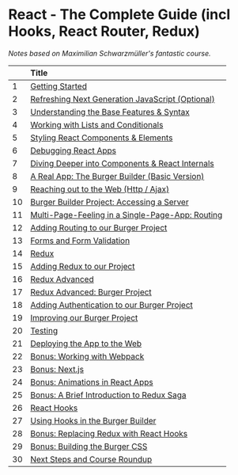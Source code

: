 # React - The Complete Guide (incl Hooks, React Router, Redux)

_Notes based on Maximilian Schwarzmüller's fantastic course._

|     | Title                                                                                                               |
| :-- | :------------------------------------------------------------------------------------------------------------------ |
| 1   | [ Getting Started ](01-Getting-Started/README.md)                                                                   |
| 2   | [ Refreshing Next Generation JavaScript (Optional) ](02-Refreshing-Next-Generation-JS/README.md)                    |
| 3   | [ Understanding the Base Features & Syntax ](03-Understanding-the-Base-Features-and-Syntax/README.md)               |
| 4   | [ Working with Lists and Conditionals ](04-Working-with-Lists-and-Conditionals/README.md)                           |
| 5   | [ Styling React Components & Elements ](05-Styling-React-Components-and-Elements/README.md)                         |
| 6   | [ Debugging React Apps ](06-Debugging-React-Apps/README.md)                                                         |
| 7   | [ Diving Deeper into Components & React Internals ](07-Diving-Deeper-into-Components-and-React-Internals/README.md) |
| 8   | [ A Real App: The Burger Builder (Basic Version) ]()                                                                |
| 9   | [ Reaching out to the Web (Http / Ajax) ]()                                                                         |
| 10  | [ Burger Builder Project: Accessing a Server ]()                                                                    |
| 11  | [ Multi-Page-Feeling in a Single-Page-App: Routing ]()                                                              |
| 12  | [ Adding Routing to our Burger Project ]()                                                                          |
| 13  | [ Forms and Form Validation ]()                                                                                     |
| 14  | [ Redux ]()                                                                                                         |
| 15  | [ Adding Redux to our Project ]()                                                                                   |
| 16  | [ Redux Advanced ]()                                                                                                |
| 17  | [ Redux Advanced: Burger Project ]()                                                                                |
| 18  | [ Adding Authentication to our Burger Project ]()                                                                   |
| 19  | [ Improving our Burger Project ]()                                                                                  |
| 20  | [ Testing ]()                                                                                                       |
| 21  | [ Deploying the App to the Web ]()                                                                                  |
| 22  | [ Bonus: Working with Webpack ]()                                                                                   |
| 23  | [ Bonus: Next.js ]()                                                                                                |
| 24  | [ Bonus: Animations in React Apps ]()                                                                               |
| 25  | [ Bonus: A Brief Introduction to Redux Saga ]()                                                                     |
| 26  | [ React Hooks ]()                                                                                                   |
| 27  | [ Using Hooks in the Burger Builder ]()                                                                             |
| 28  | [ Bonus: Replacing Redux with React Hooks ]()                                                                       |
| 29  | [ Bonus: Building the Burger CSS ]()                                                                                |
| 30  | [ Next Steps and Course Roundup ]()                                                                                 |
